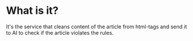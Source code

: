 # What is it?

It's the service that cleans content of the article from html-tags and send it to AI to check if the article violates the rules.
